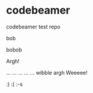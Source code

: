 # codebeamer
codebeamer test repo

bob

bobob


Argh!


...
...
...
...
...
wibble
argh
Weeeee!


:)
:(
:-s
